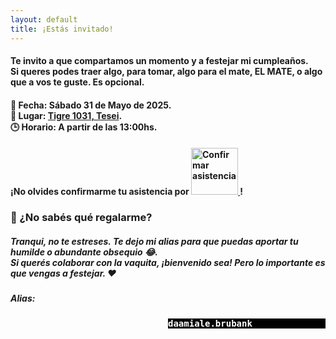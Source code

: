 ```yaml
---
layout: default
title: ¡Estás invitado!
---
```

#### Te invito a que compartamos un momento y a festejar mi cumpleaños.<br>Si queres podes traer algo, para tomar, algo para el mate, EL MATE, o algo que a vos te guste. Es opcional.

#### 📅 **Fecha**: Sábado 31 de Mayo de 2025.<br>📍 **Lugar**: [Tigre 1031, Tesei](https://maps.app.goo.gl/Vv6bAT5G3VhtuPPL8).<br>🕒 **Horario**: A partir de las 13:00hs.  

<h4> ¡No olvides confirmarme tu asistencia por
    <a href="https://wa.me/5491162595238?text=%C2%A1Hola%20Daami!%20Vi%20tu%20invitaci%C3%B3n%20y%20quer%C3%ADa%20confirmar%20que%20voy%20a%20estar%20yendo%20cerca%20de%20las%20" target="_blank">
      <img src="https://static.whatsapp.net/rsrc.php/yZ/r/JvsnINJ2CZv.svg" width="75vw" alt="Confirmar asistencia" />
    </a>
  !
</h4>

### 🎁 ¿No sabés qué regalarme?
##### Tranqui, no te estreses. Te dejo mi alias para que puedas aportar tu humilde o abundante obsequio 😂.<br>Si querés colaborar con la vaquita, ¡bienvenido sea! Pero lo importante es que vengas a festejar. ❤️

##### Alias: 
<pre style="width:50%;color: #fff;font-weight: bold;font-style: normal;background-color: #000;margin-left:inherit;">daamiale.brubank</pre>

